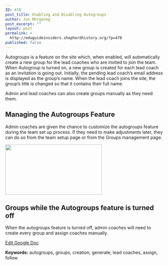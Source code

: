 ```yaml
---
ID: 478
post_title: Enabling and Disabling Autogroups
author: Jon Morganeg
post_excerpt: ""
layout: post
permalink: >
  http://eduguideinsiders.shepherdhistory.org/?p=478
published: false
---
```

<p>Autogroups is a feature on the site which, when enabled, will automatically create a new group for the lead coaches who are invited to join the team. When Autogroup is turned on, a new group is created for each lead coach as an invitation is going out. Initially, the pending lead coach’s email address is displayed as the group’s name. When the lead coach joins the site, the group’s title is changed so that it contains their full name.</p>
<p>Admin and lead coaches can also create groups manually as they need them.</p>
<h2>Managing the Autogroups Feature</h2>
<p>Admin coaches are given the chance to customize the autogroups feature during the team set up process. If they need to make adjustments later, they can do so from the team setup page or from the Groups management page.</p>
<p><img src="http://eduguideinsiders.shepherdhistory.org/wp-content/uploads/2017/10/null-28.png" width="308" height="160" alt="" title=""></p>
<h2>Groups while the Autogroups feature is turned off</h2>
<p>When the autogroups feature is turned off, admin coaches will need to create every group and assign coaches manually.</p>
<p></p>
<p><a href="https://docs.google.com/document/d/1wz_guffhvBh3eeQ2b6AgQwbusNiqu8FE7748RtpLipc/edit?usp=sharing">Edit Google Doc</a></p>
<p></p>
<p><b>Keywords:</b> autogroups, groups, creation, generate, lead coaches, assign, follow</p>